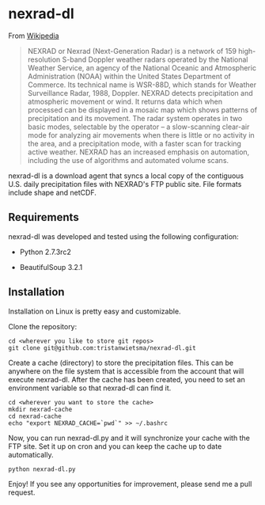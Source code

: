 nexrad-dl
=========

From [Wikipedia](http://en.wikipedia.org/wiki/NEXRAD)

> NEXRAD or Nexrad (Next-Generation Radar) is a network of 159 high-resolution S-band Doppler weather radars operated by the National Weather Service, an agency of the National Oceanic and Atmospheric Administration (NOAA) within the United States Department of Commerce. Its technical name is WSR-88D, which stands for Weather Surveillance Radar, 1988, Doppler. NEXRAD detects precipitation and atmospheric movement or wind. It returns data which when processed can be displayed in a mosaic map which shows patterns of precipitation and its movement. The radar system operates in two basic modes, selectable by the operator – a slow-scanning clear-air mode for analyzing air movements when there is little or no activity in the area, and a precipitation mode, with a faster scan for tracking active weather. NEXRAD has an increased emphasis on automation, including the use of algorithms and automated volume scans.

nexrad-dl is a download agent that syncs a local copy of the contiguous U.S. daily precipitation files with NEXRAD's FTP public site. File formats include shape and netCDF.

Requirements
------------

nexrad-dl was developed and tested using the following configuration:

* Python 2.7.3rc2

* BeautifulSoup 3.2.1

Installation
------------

Installation on Linux is pretty easy and customizable.

Clone the repository:

    cd <wherever you like to store git repos>
    git clone git@github.com:tristanwietsma/nexrad-dl.git

Create a cache (directory) to store the precipitation files. This can be anywhere on the file system that is accessible from the account that will execute nexrad-dl. After the cache has been created, you need to set an environment variable so that nexrad-dl can find it.

    cd <wherever you want to store the cache>
    mkdir nexrad-cache
    cd nexrad-cache
    echo "export NEXRAD_CACHE=`pwd`" >> ~/.bashrc

Now, you can run nexrad-dl.py and it will synchronize your cache with the FTP site. Set it up on cron and you can keep the cache up to date automatically.

    python nexrad-dl.py

Enjoy! If you see any opportunities for improvement, please send me a pull request.
